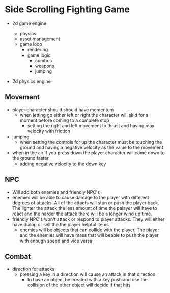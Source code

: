 # Side Scrolling Fighting Game

- 2d game engine
	- physics
	- asset management
	- game loop
		- rendering
		- game logic
			- combos
			- weapons
			- jumping
			 
- 2d physics engine

## Movement

- player character should should have momentum
	- when letting go either left or right the character will skid for a moment before coming to a complete stop
		- setting the right and left movement to thrust and having max velocity with friction
- jumping
	- when setting the controls for up the character must be touching the ground and having a negative velocity as the value to the movement
- when in the air if you press down the player character will come down to the ground faster
	- adding negative velocity to the down key

## NPC

- Will add both enemies and friendly NPC's
 - enemies will be able to cause damage to the player with different degrees of attacks. All of the attacts will stun or push the player back. The lighter the attack the less amount of time the palayer will have to react and the harder the attack there will be a longer wind up time.
 - friendly NPC's won't attack or respond to player attacks. They will either have dialog or sell the the player helpful items
 	- enemies will be objects that can collide with the player. The player and the enemies will have mass that will beable to push the player with enough speed and vice versa

## Combat 

 - direction for attacks
 	- pressing a key in a direction will cause an attack in that direction
 		- to have an object be created with a key push and use the collision of the other object will decide if that hits